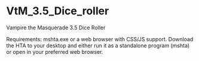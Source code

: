 # VtM_3.5_Dice_roller
Vampire the Masquerade 3.5 Dice Roller

Requirements: mshta.exe or a web browser with CSS/JS support.
Download the HTA to your desktop and either run it as a standalone program (mshta) or open in your preferred web browser.
